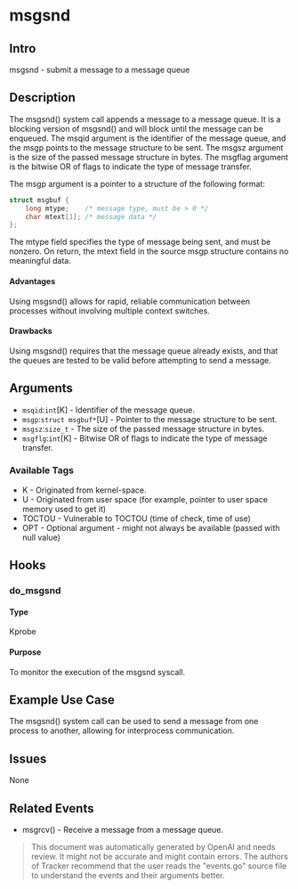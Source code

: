 
# msgsnd

## Intro
msgsnd - submit a message to a message queue

## Description
The msgsnd() system call appends a message to a message queue. It is a blocking version of msgsnd() and will block until the message can be enqueued. The msqid argument is the identifier of the message queue, and the msgp points to the message structure to be sent. The msgsz argument is the size of the passed message structure in bytes. The msgflag argument is the bitwise OR of flags to indicate the type of message transfer.

The msgp argument is a pointer to a structure of the following format:

```c
struct msgbuf {
    long mtype;    /* message type, must be > 0 */
    char mtext[1]; /* message data */
};
```

The mtype field specifies the type of message being sent, and must be nonzero. On return, the mtext field in the source msgp structure contains no meaningful data.

#### Advantages
Using msgsnd() allows for rapid, reliable communication between processes without involving multiple context switches.

#### Drawbacks
Using msgsnd() requires that the message queue already exists, and that the queues are tested to be valid before attempting to send a message.

## Arguments
* `msqid`:`int`[K] - Identifier of the message queue.
* `msgp`:`struct msgbuf*`[U] - Pointer to the message structure to be sent.
* `msgsz`:`size_t` - The size of the passed message structure in bytes.
* `msgflg`:`int`[K] - Bitwise OR of flags to indicate the type of message transfer.

### Available Tags
* K - Originated from kernel-space.
* U - Originated from user space (for example, pointer to user space memory used to get it)
* TOCTOU - Vulnerable to TOCTOU (time of check, time of use)
* OPT - Optional argument - might not always be available (passed with null value)

## Hooks
### do_msgsnd
#### Type
Kprobe
#### Purpose
To monitor the execution of the msgsnd syscall.

## Example Use Case
The msgsnd() system call can be used to send a message from one process to another, allowing for interprocess communication.

## Issues
None

## Related Events
- msgrcv() - Receive a message from a message queue.

> This document was automatically generated by OpenAI and needs review. It might
> not be accurate and might contain errors. The authors of Tracker recommend that
> the user reads the "events.go" source file to understand the events and their
> arguments better.
